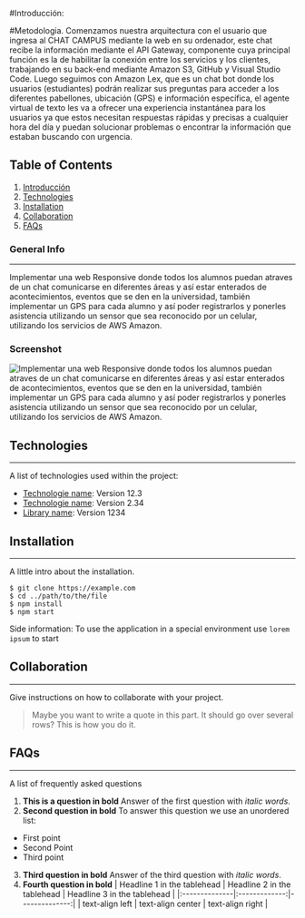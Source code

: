 #Introducción:

#Metodologia.
Comenzamos nuestra arquitectura con el usuario que ingresa al CHAT CAMPUS mediante 
la web en su ordenador, este chat recibe la información mediante el API Gateway, 
componente cuya principal función es la de habilitar la conexión entre los servicios
y los clientes, trabajando en su back-end mediante Amazon S3, GitHub y Visual Studio Code.
Luego seguimos con Amazon Lex, que es un chat bot donde los usuarios (estudiantes) podrán 
realizar sus preguntas para acceder a los diferentes pabellones, ubicación (GPS) e información 
específica, el agente virtual de texto les va a ofrecer una experiencia instantánea para 
los usuarios ya que estos necesitan respuestas rápidas y precisas a cualquier hora del día y
puedan solucionar problemas o encontrar la información que estaban buscando con urgencia.
## Table of Contents
1. [Introducción](#introduccion)
2. [Technologies](#technologies)
3. [Installation](#installation)
4. [Collaboration](#collaboration)
5. [FAQs](#faqs)
### General Info
***
Implementar una web Responsive donde todos los alumnos puedan atraves de un chat 
comunicarse en diferentes áreas y así estar enterados de acontecimientos, eventos 
que se den en la universidad, también implementar un GPS para cada alumno y así 
poder registrarlos y ponerles asistencia utilizando un sensor que sea reconocido 
por un celular, utilizando los servicios de AWS Amazon. 
### Screenshot
![Implementar una web Responsive donde todos los alumnos puedan atraves de un chat 
comunicarse en diferentes áreas y así estar enterados de acontecimientos, eventos 
que se den en la universidad, también implementar un GPS para cada alumno y así 
poder registrarlos y ponerles asistencia utilizando un sensor que sea reconocido 
por un celular, utilizando los servicios de AWS Amazon.](https://i.ibb.co/CKvw9TW/logo-aws.png)
## Technologies
***
A list of technologies used within the project:
* [Technologie name](https://example.com): Version 12.3 
* [Technologie name](https://example.com): Version 2.34
* [Library name](https://example.com): Version 1234
## Installation
***
A little intro about the installation. 
```
$ git clone https://example.com
$ cd ../path/to/the/file
$ npm install
$ npm start
```
Side information: To use the application in a special environment use ```lorem ipsum``` to start
## Collaboration
***
Give instructions on how to collaborate with your project.
> Maybe you want to write a quote in this part. 
> It should go over several rows?
> This is how you do it.
## FAQs
***
A list of frequently asked questions
1. **This is a question in bold**
Answer of the first question with _italic words_. 
2. __Second question in bold__ 
To answer this question we use an unordered list:
* First point
* Second Point
* Third point
3. **Third question in bold**
Answer of the third question with *italic words*.
4. **Fourth question in bold**
| Headline 1 in the tablehead | Headline 2 in the tablehead | Headline 3 in the tablehead |
|:--------------|:-------------:|--------------:|
| text-align left | text-align center | text-align right |